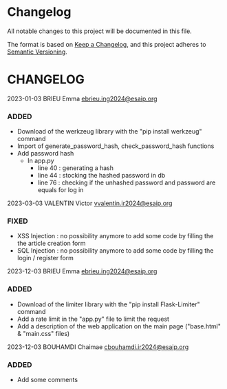 # Changelog

All notable changes to this project will be documented in this file.

The format is based on [Keep a Changelog](https://keepachangelog.com/en/1.0.0/),
and this project adheres to [Semantic Versioning](https://semver.org/spec/v2.0.0.html).

# CHANGELOG


2023-01-03  BRIEU Emma  <ebrieu.ing2024@esaip.org>

### ADDED 

- Download of the werkzeug library with the "pip install werkzeug" command
- Import of generate_password_hash, check_password_hash functions
- Add password hash
    * In app.py
        - line 40 : generating a hash
        - line 44 : stocking the hashed password in db
        - line 76 : checking if the unhashed password and password are equals for log in


2023-03-03  VALENTIN Victor  <vvalentin.ir2024@esaip.org>

### FIXED 

- XSS Injection : no possibility anymore to add some code by filling the the article creation form
- SQL Injection : no possibility anymore to add some code by filling the login / register form


2023-12-03  BRIEU Emma  <ebrieu.ing2024@esaip.org>

### ADDED

- Download of the limiter library with the "pip install Flask-Limiter" command
- Add a rate limit in the "app.py" file to limit the request
- Add a description of the web application on the main page ("base.html" & "main.css" files)


2023-12-03  BOUHAMDI Chaimae  <cbouhamdi.ir2024@esaip.org>

### ADDED

- Add some comments
